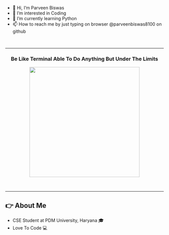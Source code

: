 - 👋 Hi, I’m Parveen Biswas
- 👀 I’m interested in Coding
- 🌱 I’m currently learning Python
- 📫 How to reach me by just typing on browser @parveenbiswas8100 on github

<!---<h1 align="center">Hi <img src = "https://raw.githubusercontent.com/aemmadi/aemmadi/master/wave.gif" width="40dp" height="40dp"><a>, I'm <a href="https://github.com/Mr-Parveen"  target="blank"> Parveen Biswas</a> !</h1>--->
<br>
<hr>
<h3 align="center">Be Like Terminal Able To Do Anything But Under The Limits</h3>
<p align="center"><img src="https://user-images.githubusercontent.com/4106499/70573655-6b609400-1b70-11ea-8c8c-f2c05ab9503a.png" width="350dp" height="350dp">

<br><hr>
<h2 align="left">👉 About Me</h2>

- CSE Student at PDM University, Haryana 🎓
- Love To Code 💻
  <!---<h4 align="center"><a href="https://www.linkedin.com/in/parveen-biswas-a5459820b?lipi=urn%3Ali%3Apage%3Ad_flagship3_profile_view_base_contact_details%3B4SyUWUpMSo2qM15%2ByfYVwg%3D%3D" target="blank"><img align="center" src="https://camo.githubusercontent.com/44325813ad49c866666b351a6f1191bd17ac1a39b6f3c2fbe32e6b3e63661923/68747470733a2f2f63646e322e69636f6e66696e6465722e636f6d2f646174612f69636f6e732f736f6369616c2d6d656469612d323139392f36342f736f6369616c5f6d656469615f69736f6d65747269635f31342d6c696e6b6564696e2d3531322e706e67" width="150dp" height="150dp"></a>--->

<!---
ParveenBiswas8100/ParveenBiswas8100 is a ✨ special ✨ repository because its `README.md` (this file) appears on your GitHub profile.
You can click the Preview link to take a look at your changes.
--->
